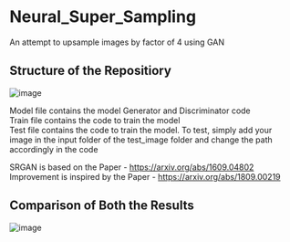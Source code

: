 # Neural_Super_Sampling

An attempt to upsample images by factor of 4 using GAN

## Structure of the Repositiory 
![image](https://user-images.githubusercontent.com/62425457/101485854-cb576980-3981-11eb-949d-5d006afd67ea.png)

Model file contains the model Generator and Discriminator code <br>
Train file contains the code to train the model <br>
Test file contains the code to train the model. To test, simply add your image in the input folder of the test_image folder and change the path accordingly in the code <br>

SRGAN is based on the Paper - https://arxiv.org/abs/1609.04802 <br>
Improvement is inspired by the Paper - https://arxiv.org/abs/1809.00219 <br>

## Comparison of Both the Results

![image](https://user-images.githubusercontent.com/62425457/101486447-ac0d0c00-3982-11eb-9f9f-ce3928065cd9.png)


